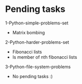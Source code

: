 Pending tasks
==========

1-Python-simple-problems-set
- Matrix bombing

2-Python-harder-problems-set
- Fibonacci lists
- Is member of nth fibonacci lists

3-Python-file-system-problems
- No pending tasks :)
